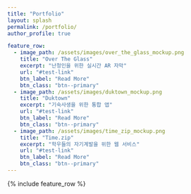 ```yaml
---
title: "Portfolio"
layout: splash
permalink: /portfolio/
author_profile: true

feature_row:
  - image_path: /assets/images/over_the_glass_mockup.png
    title: "Over The Glass"
    excerpt: "난청인을 위한 실시간 AR 자막"
    url: "#test-link"
    btn_label: "Read More"
    btn_class: "btn--primary"
  - image_path: /assets/images/duktown_mockup.png
    title: "Duktown"
    excerpt: "기숙사생을 위한 통합 앱"
    url: "#test-link"
    btn_label: "Read More"
    btn_class: "btn--primary"
  - image_path: /assets/images/time_zip_mockup.png
    title: "Time.zip"
    excerpt: "학우들의 자기계발을 위한 웹 서비스"
    url: "#test-link"
    btn_label: "Read More"
    btn_class: "btn--primary"
---
```


{% include feature_row %}